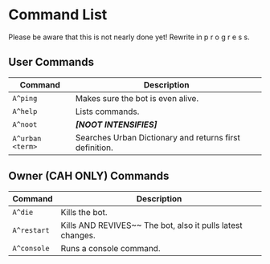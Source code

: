 # Command List

Please be aware that this is not nearly done yet! Rewrite in p r o g r e s s.

## User Commands

Command | Description
--------|--------
`A^ping` | Makes sure the bot is even alive.
`A^help` | Lists commands.
`A^noot` | ***[NOOT INTENSIFIES]***
`A^urban <term>` | Searches Urban Dictionary and returns first definition.

## Owner (CAH ONLY) Commands

Command | Description
-------|------
`A^die` | Kills the bot.
`A^restart` | Kills AND REVIVES~~ The bot, also it pulls latest changes.
`A^console` | Runs a console command.
